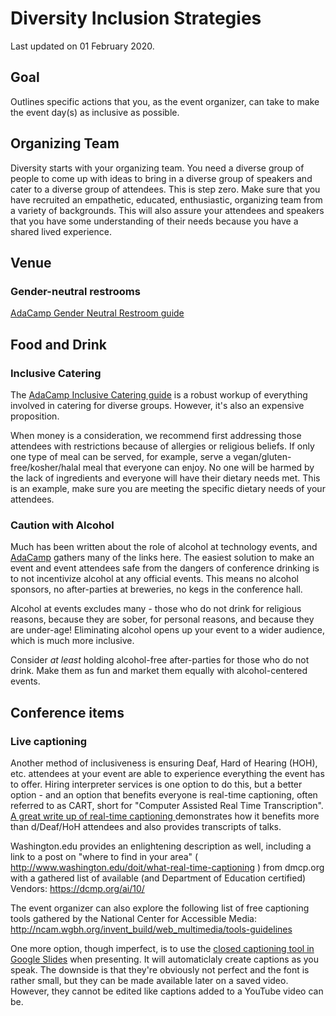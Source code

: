 # Diversity Inclusion Strategies
Last updated on 01 February 2020.

## Goal

Outlines specific actions that you, as the event organizer, can take to make the event day(s) as inclusive as possible.  

## Organizing Team 
Diversity starts with your organizing team. You need a diverse group of people to come up with ideas to bring in a diverse group of speakers and cater to a diverse group of attendees. This is step zero. Make sure that you have recruited an empathetic, educated, enthusiastic, organizing team from a variety of backgrounds. This will also assure your attendees and speakers that you have some understanding of their needs because you have a shared lived experience. 

## Venue 

### Gender-neutral restrooms
[AdaCamp Gender Neutral Restroom guide](https://adacamp.org/adacamp-toolkit/gender-neutral-restrooms/)


## Food and Drink

### Inclusive Catering
The [AdaCamp Inclusive Catering guide](https://adacamp.org/adacamp-toolkit/inclusive-event-catering/) is a robust workup of everything involved in catering for diverse groups.  However, it's also an expensive proposition.  

When money is a consideration, we recommend first addressing those attendees with restrictions because of allergies or religious beliefs. If only one type of meal can be served, for example, serve a vegan/gluten-free/kosher/halal meal that everyone can enjoy. No one will be harmed by the lack of ingredients and everyone will have their dietary needs met. This is an example, make sure you are meeting the specific dietary needs of your attendees.

### Caution with Alcohol

Much has been written about the role of alcohol at technology events, and [AdaCamp](https://adacamp.org/adacamp-toolkit/serving-alcohol-at-social-events/) gathers many of the links here.  The easiest solution to make an event and event attendees safe from the dangers of conference drinking is to not incentivize alcohol at any official events.  This means no alcohol sponsors, no after-parties at breweries, no kegs in the conference hall.

Alcohol at events excludes many - those who do not drink for religious reasons, because they are sober, for personal reasons, and because they are under-age! Eliminating alcohol opens up your event to a wider audience, which is much more inclusive. 

Consider _at least_ holding alcohol-free after-parties for those who do not drink. Make them as fun and market them equally with alcohol-centered events. 

## Conference items

### Live captioning
Another method of inclusiveness is ensuring Deaf, Hard of Hearing (HOH), etc. attendees at your event are able to experience everything the event has to offer. Hiring interpreter services is one option to do this, but a better option - and an option that benefits everyone is real-time captioning, often referred to as CART, short for "Computer Assisted Real Time Transcription". [A great write up of real-time captioning ](http://composition.al/blog/2014/05/31/your-next-conference-should-have-real-time-captioning/) demonstrates how it benefits more than d/Deaf/HoH attendees and also provides transcripts of talks.

Washington.edu provides an enlightening description as well, including a link to a post on "where to find in your area" ( http://www.washington.edu/doit/what-real-time-captioning ) from dmcp.org with a gathered list of available (and Department of Education certified) Vendors: https://dcmp.org/ai/10/

The event organizer can also explore the following list of free captioning tools gathered by the National Center for Accessible Media: http://ncam.wgbh.org/invent_build/web_multimedia/tools-guidelines

One more option, though imperfect, is to use the [closed captioning tool in Google Slides](https://support.google.com/docs/answer/9109474?hl=en) when presenting. It will automaticlaly create captions as you speak. The downside is that they're obviously not perfect and the font is rather small, but they can be made available later on a saved video. However, they cannot be edited like captions added to a YouTube video can be. 

